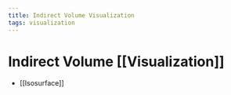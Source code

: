```yaml
---
title: Indirect Volume Visualization
tags: visualization
---
```


# Indirect Volume [[Visualization]]
- [[Isosurface]]














